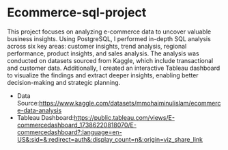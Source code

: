 # Ecommerce-sql-project
This project focuses on analyzing e-commerce data to uncover valuable business insights. Using PostgreSQL, I performed in-depth SQL analysis across six key areas: customer insights, trend analysis, regional performance, product insights, and sales analysis. The analysis was conducted on datasets sourced from Kaggle, which include transactional and customer data. Additionally, I created an interactive Tableau dashboard to visualize the findings and extract deeper insights, enabling better decision-making and strategic planning.

- Data Source:https://www.kaggle.com/datasets/mmohaiminulislam/ecommerce-data-analysis
- Tableau Dashboard:https://public.tableau.com/views/E-commercedashboard_17386220818070/E-commercedashboard?:language=en-US&:sid=&:redirect=auth&:display_count=n&:origin=viz_share_link
  
